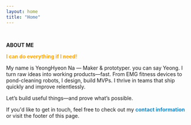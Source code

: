 ```yaml
---
layout: home
title: "Home"
---
```


<p><br></p>
<p style="line-height:1.2"><strong>ABOUT ME</strong></p>
<p line-height: 120%;><b><span style="color: #FFA500 !important;">I can do everything if I need!</span></b></p>
<p>My name is YeongHyeon Na — Maker & prototyper. you can say Yeong. I turn raw ideas into working products—fast. From EMG fitness devices to pond-cleaning robots, I design, build MVPs. I thrive in teams that ship quickly and improve relentlessly.</p>
<p>Let’s build useful things—and prove what’s possible.</p>
<p>If you'd like to get in touch, feel free to check out my <strong><a href="https://ynghyn-na.github.io/contact" style="text-decoration-line: none"><font color="#1487C8">contact information</font></a></strong> or visit the footer of this page.</p>
